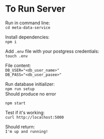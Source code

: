 # To Run Server

Run in command line:  
`cd meta-data-service`  

Install dependencies:  
`npm i`

Add `.env` file with your postgress credentials:  
`touch .env` 

File content:  
`DB_USER="<db_user_name>"`  
`DB_PASS="<db_user_pasee>"`

Run database initializer:  
`npm run setup`  
Should produce no error

`npm start`

Test if it's working:  
`curl http://localhost:5000`

Should return:  
`I'm up and running!`
